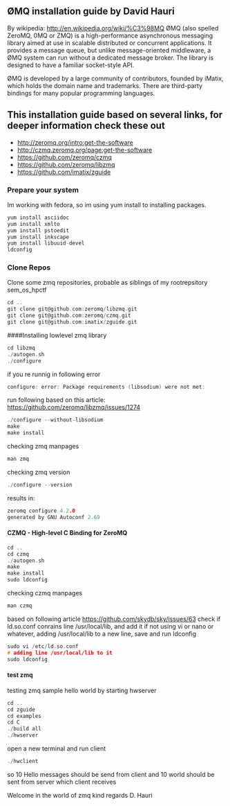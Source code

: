 ## ØMQ installation guide by David Hauri

By wikipedia: http://en.wikipedia.org/wiki/%C3%98MQ
ØMQ (also spelled ZeroMQ, 0MQ or ZMQ) is a high-performance asynchronous messaging library aimed at use in scalable distributed or concurrent applications. It provides a message queue, but unlike message-oriented middleware, a ØMQ system can run without a dedicated message broker. The library is designed to have a familiar socket-style API.

ØMQ is developed by a large community of contributors, founded by iMatix, which holds the domain name and trademarks. There are third-party bindings for many popular programming languages.

## This installation guide based on several links, for deeper information check these out

* http://zeromq.org/intro:get-the-software
* http://czmq.zeromq.org/page:get-the-software
* https://github.com/zeromq/czmq
* https://github.com/zeromq/libzmq
* https://github.com/imatix/zguide

### Prepare your system 

Im working with fedora, so im using yum install to installing packages. 

```c
yum install asciidoc
yum install xmlto
yum install pstoedit
yum install inkscape
yum install libuuid-devel
ldconfig
```

### Clone Repos

Clone some zmq repositories, probable as siblings of my rootrepsitory sem_os_hpctf

```c
cd ..
git clone git@github.com:zeromq/libzmq.git
git clone git@github.com:zeromq/czmq.git
git clone git@github.com:imatix/zguide.git
```

####Installing lowlevel zmq library

```c
cd libzmq
./autogen.sh
./configure
```

if you re runnig in following error
```c
configure: error: Package requirements (libsodium) were not met:
```

run following based on this article: https://github.com/zeromq/libzmq/issues/1274
```c
./configure --without-libsodium
make 
make install
```

checking zmq manpages
```c
man zmq
```

checking zmq version
```c
./configure --version
```

results in: 
```c
zeromq configure 4.2.0
generated by GNU Autoconf 2.69
```

#### CZMQ - High-level C Binding for ZeroMQ 
```c
cd ..
cd czmq
./autogen.sh
make
make install 
sudo ldconfig
```

checking czmq manpages
```c
man czmq
```

based on following article https://github.com/skydb/sky/issues/63
check if ld.so.conf conrains line /usr/local/lib, and add it if not
using vi or nano or whatever, adding /usr/local/lib to a new line, save and run ldconfig 
```c
sudo vi /etc/ld.so.conf
# adding line /usr/local/lib to it
sudo ldconfig
```

#### test zmq
testing zmq sample hello world by starting hwserver

```c
cd ..
cd zguide
cd examples
cd C
./build all
./hwserver
```

open a new terminal and run client
```c
./hwclient
```

so 10 Hello messages should be send from client and 10 world should be sent from server which client receives

Welcome in the world of zmq
kind regards 
D. Hauri
